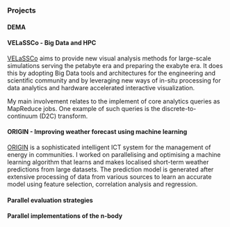 ### Projects

#### DEMA

#### VELaSSCo - Big Data and HPC

[VELaSSCo](http://velassco.atosresearch.eu/) aims to provide new visual analysis methods for large-scale simulations serving the petabyte era and preparing the exabyte era. It does this by adopting Big Data tools and architectures for the engineering and scientific community and by leveraging new ways of in-situ processing for data analytics and hardware accelerated interactive visualization. 

My main involvement relates to the implement of core analytics queries as MapReduce jobs. One example of such queries is the discrete-to-continuum (D2C) transform.

#### ORIGIN - Improving weather forecast using machine learning

[ORIGIN](http://www.origin-energy.eu) is a sophisticated intelligent ICT system for the management of energy in communities. I worked on parallelising and optimising a machine learning algorithm that learns and makes localised short-term weather predictions from large datasets. The prediction model is generated after extensive processing of data from various sources to learn an accurate model using feature selection, correlation analysis and regression.


#### Parallel evaluation strategies


#### Parallel implementations of the n-body 
